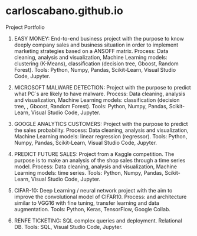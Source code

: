 # carloscabano.github.io
Project Portfolio
1. EASY MONEY: 
End-to-end business project with the purpose to know deeply company sales and business situation in order to implement marketing strategies based on a ANSOFF matrix. 
Process: Data cleaning, analysis and visualization, Machine Learning models: clustering (K-Means), classification (decision tree, Gboost, Random Forest). 
Tools: Python, Numpy, Pandas, Scikit-Learn, Visual Studio Code, Jupyter.

2. MICROSOFT MALWARE DETECTION: 
Project with the purpose to predict what PC´s are likely to have malware. 
Process: Data cleaning, analysis and visualization, Machine Learning models: classification (decision tree, , Gboost, Random Forest). 
Tools: Python, Numpy, Pandas, Scikit-Learn, Visual Studio Code, Jupyter.

3. GOOGLE ANALYTICS CUSTOMERS: 
Project with the purpose to predict the sales probability. 
Process: Data cleaning, analysis and visualization, Machine Learning models: linear regression (regressor). 
Tools: Python, Numpy, Pandas, Scikit-Learn, Visual Studio Code, Jupyter.

4. PREDICT FUTURE SALES: 
Project from a Kaggle competition. The purpose is to make an analysis of the shop sales through a time series model. 
Process: Data cleaning, analysis and visualization, Machine Learning models: time series. 
Tools: Python, Numpy, Pandas, Scikit-Learn, Visual Studio Code, Jupyter.

5. CIFAR-10: 
Deep Learning / neural network project with the aim to improve the convolutional model of CIFAR10. 
Process: and architecture similar to VGG16 with fine tuning, transfer learning and data augmentation. 
Tools: Python, Keras, TensorFlow, Google Collab.

6. RENFE TICKETING: 
SQL complex queries and deployment. Relational DB. 
Tools: SQL, Visual Studio Code, Jupyter.
